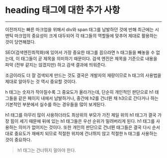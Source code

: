 # heading 태그에 대한 추가 사항

---

이전까지는 빠른 마크업을 위해서 div와 span 태그를 남발하던 것에 반해 최근에는 시맨틱 마크업의 중요성이 크게 대두되어 각 태그들의 역할들에 맞추어 제대로 활용하는 것이 당연해졌다.

SEO(검색엔진최적화)에 있어서 가장 중요한 태그를 꼽으라면 h 태그들을 빼놓을 수 없는데, 이 태그들이 곧 제목을 의미하기 때문이다. 검색 엔진은 제목을 기준으로 내용을 파악 (전부 같지는 않겠지만) 하고 검색 결과에 띄워준다.

조금이라도 더 잘 검색되게 만드는 것도 결국은 개발자의 재량이므로 h 태그의 사용법을 제대로 알아두는 것 역시 중요할 것이다.

h 태그는 숫자가 작아질수록 그 중요도가 올라가는데, 단순히 개인적인 판단으로 h1 태그들을 같은 페이지 내에서 남발하거나, 중간에 h2를 건너뛴 채 h3으로 간다거나 하는 기본적인 부분에서 실수를 하는 경우들을 많이 보게된다.

h1 태그를 아무리 많이 사용하더라도 최상위의 부모가 가진 제일 위의 h1 태그가 결국 가장 힘이 세기 때문에 뒤에 있는 h1 태그들은 우선 순위가 밀려버리게 된다. h1 태그를 사용하는 의미가 없어지는 것이다. 또한 개인의 판단으로 건너뛴 태그들은 결국 다시 순서대로 중요도가 재배치 되므로 적절한 위치에 건너뛰지 않고 적절한 h 태그를 사용하는 것이 중요하다.

> h1 태그는 건너뛰지 말아야 한다.